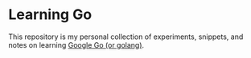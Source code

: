 Learning Go
===========

This repository is my personal collection of experiments, snippets, and notes
on learning [Google Go (or golang)](http://golang.org).
